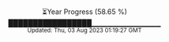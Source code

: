 <p align="center">
⏳Year Progress (58.65 %) <br>
█████████████████▁▁▁▁▁▁▁▁▁▁▁▁▁ <br>
<sub>Updated: Thu, 03 Aug 2023 01:19:27 GMT</sub>
</p>

